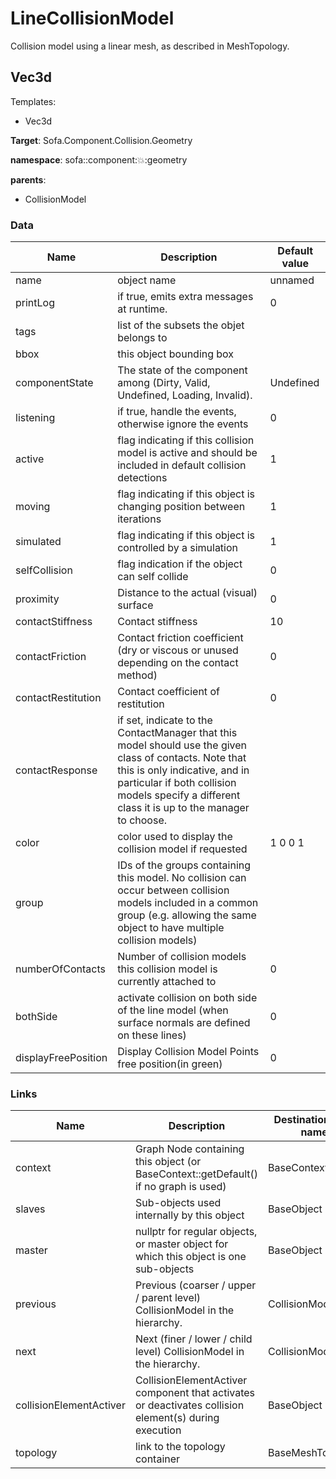 <!-- generate_doc -->
# LineCollisionModel

Collision model using a linear mesh, as described in MeshTopology.


## Vec3d

Templates:

- Vec3d

__Target__: Sofa.Component.Collision.Geometry

__namespace__: sofa::component::collision::geometry

__parents__:

- CollisionModel

### Data

<table>
    <thead>
        <tr>
            <th>Name</th>
            <th>Description</th>
            <th>Default value</th>
        </tr>
    </thead>
    <tbody>
	<tr>
		<td>name</td>
		<td>
object name
		</td>
		<td>unnamed</td>
	</tr>
	<tr>
		<td>printLog</td>
		<td>
if true, emits extra messages at runtime.
		</td>
		<td>0</td>
	</tr>
	<tr>
		<td>tags</td>
		<td>
list of the subsets the objet belongs to
		</td>
		<td></td>
	</tr>
	<tr>
		<td>bbox</td>
		<td>
this object bounding box
		</td>
		<td></td>
	</tr>
	<tr>
		<td>componentState</td>
		<td>
The state of the component among (Dirty, Valid, Undefined, Loading, Invalid).
		</td>
		<td>Undefined</td>
	</tr>
	<tr>
		<td>listening</td>
		<td>
if true, handle the events, otherwise ignore the events
		</td>
		<td>0</td>
	</tr>
	<tr>
		<td>active</td>
		<td>
flag indicating if this collision model is active and should be included in default collision detections
		</td>
		<td>1</td>
	</tr>
	<tr>
		<td>moving</td>
		<td>
flag indicating if this object is changing position between iterations
		</td>
		<td>1</td>
	</tr>
	<tr>
		<td>simulated</td>
		<td>
flag indicating if this object is controlled by a simulation
		</td>
		<td>1</td>
	</tr>
	<tr>
		<td>selfCollision</td>
		<td>
flag indication if the object can self collide
		</td>
		<td>0</td>
	</tr>
	<tr>
		<td>proximity</td>
		<td>
Distance to the actual (visual) surface
		</td>
		<td>0</td>
	</tr>
	<tr>
		<td>contactStiffness</td>
		<td>
Contact stiffness
		</td>
		<td>10</td>
	</tr>
	<tr>
		<td>contactFriction</td>
		<td>
Contact friction coefficient (dry or viscous or unused depending on the contact method)
		</td>
		<td>0</td>
	</tr>
	<tr>
		<td>contactRestitution</td>
		<td>
Contact coefficient of restitution
		</td>
		<td>0</td>
	</tr>
	<tr>
		<td>contactResponse</td>
		<td>
if set, indicate to the ContactManager that this model should use the given class of contacts.
Note that this is only indicative, and in particular if both collision models specify a different class it is up to the manager to choose.
		</td>
		<td></td>
	</tr>
	<tr>
		<td>color</td>
		<td>
color used to display the collision model if requested
		</td>
		<td>1 0 0 1</td>
	</tr>
	<tr>
		<td>group</td>
		<td>
IDs of the groups containing this model. No collision can occur between collision models included in a common group (e.g. allowing the same object to have multiple collision models)
		</td>
		<td></td>
	</tr>
	<tr>
		<td>numberOfContacts</td>
		<td>
Number of collision models this collision model is currently attached to
		</td>
		<td>0</td>
	</tr>
	<tr>
		<td>bothSide</td>
		<td>
activate collision on both side of the line model (when surface normals are defined on these lines)
		</td>
		<td>0</td>
	</tr>
	<tr>
		<td>displayFreePosition</td>
		<td>
Display Collision Model Points free position(in green)
		</td>
		<td>0</td>
	</tr>

</tbody>
</table>

### Links


| Name | Description | Destination type name |
| ---- | ----------- | --------------------- |
|context|Graph Node containing this object (or BaseContext::getDefault() if no graph is used)|BaseContext|
|slaves|Sub-objects used internally by this object|BaseObject|
|master|nullptr for regular objects, or master object for which this object is one sub-objects|BaseObject|
|previous|Previous (coarser / upper / parent level) CollisionModel in the hierarchy.|CollisionModel|
|next|Next (finer / lower / child level) CollisionModel in the hierarchy.|CollisionModel|
|collisionElementActiver|CollisionElementActiver component that activates or deactivates collision element(s) during execution|BaseObject|
|topology|link to the topology container|BaseMeshTopology|


